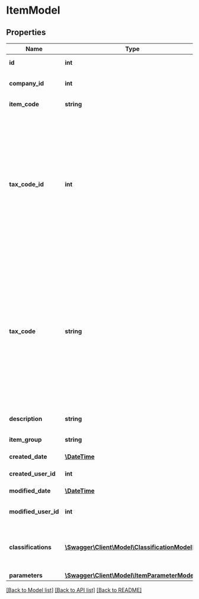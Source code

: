 # ItemModel

## Properties
Name | Type | Description | Notes
------------ | ------------- | ------------- | -------------
**id** | **int** | The unique ID number of this item. | 
**company_id** | **int** | The unique ID number of the company that owns this item. | [optional] 
**item_code** | **string** | A unique code representing this item. | 
**tax_code_id** | **int** | DEPRECATED - Date: 11/13/2018, Version: 18.12, Message: For identifying an &#x60;Item&#x60; with &#x60;Avalara TaxCode&#x60;, please call the [CreateItemClassification API] with your ItemCode and the Avalara TaxCode.  The unique ID number of the tax code that is applied when selling this item.  When creating or updating an item, you can either specify the Tax Code ID number or the Tax Code string; you do not need to specify both values. | [optional] 
**tax_code** | **string** | DEPRECATED - Date: 11/13/2018, Version: 18.12, Message: For identifying an &#x60;Item&#x60; with &#x60;Avalara TaxCode&#x60;, please call the [CreateItemClassification API] with your ItemCode and the Avalara TaxCode.  The unique code string of the Tax Code that is applied when selling this item.  When creating or updating an item, you can either specify the Tax Code ID number or the Tax Code string; you do not need to specify both values. | [optional] 
**description** | **string** | A friendly description of this item in your product catalog. | 
**item_group** | **string** | A way to group similar items. | [optional] 
**created_date** | [**\DateTime**](\DateTime.md) | The date when this record was created. | [optional] 
**created_user_id** | **int** | The User ID of the user who created this record. | [optional] 
**modified_date** | [**\DateTime**](\DateTime.md) | The date/time when this record was last modified. | [optional] 
**modified_user_id** | **int** | The user ID of the user who last modified this record. | [optional] 
**classifications** | [**\Swagger\Client\Model\ClassificationModel[]**](ClassificationModel.md) | List of classifications that belong to this item.  A single classification consits of a productCode and a systemCode for a particular item. | [optional] 
**parameters** | [**\Swagger\Client\Model\ItemParameterModel[]**](ItemParameterModel.md) | List of item parameters. | [optional] 

[[Back to Model list]](../README.md#documentation-for-models) [[Back to API list]](../README.md#documentation-for-api-endpoints) [[Back to README]](../README.md)


